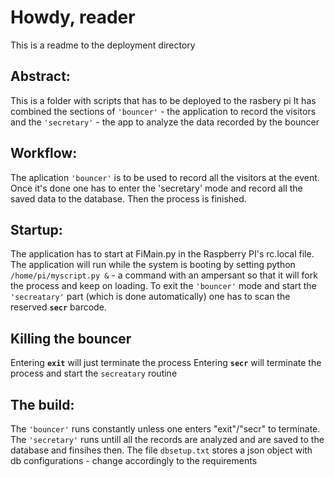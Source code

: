 # Howdy, reader

This is a readme to the deployment directory

## Abstract:

This is a folder with scripts that has to be deployed to the rasbery pi
It has combined the sections of `'bouncer'` - the application to record the visitors
and the `'secretary'` - the app to analyze the data recorded by the bouncer

## Workflow: 

The aplication `'bouncer'` is to be used to record all the visitors at the event.
Once it's done one has to enter the 'secretary' mode and record all the saved data to the database.
Then the process is finished.

## Startup:

The application has to start at FiMain.py in the Raspberry PI's rc.local file.
The application will run while the system is booting by setting python `/home/pi/myscript.py &` - a command with an ampersant so that it will fork the process and keep on loading.
To exit the `'bouncer'` mode and start the `'secreatary'` part (which is done automatically) one has to scan the reserved **`secr`** barcode.

## Killing the bouncer

Entering **`exit`** will just terminate the process
Entering **`secr`** will terminate the process and start the `secreatary` routine

## The build:

The `'bouncer'` runs constantly unless one enters "exit"/"secr" to terminate.
The `'secretary'` runs untill all the records are analyzed and are saved to the database and finsihes then.
The file `dbsetup.txt` stores a json object with db configurations - change accordingly to the requirements

